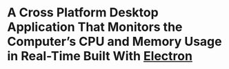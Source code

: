# A Cross Platform Desktop Application That Monitors the Computer’s CPU and Memory Usage in Real-Time Built With [Electron](https://www.electronjs.org/)
